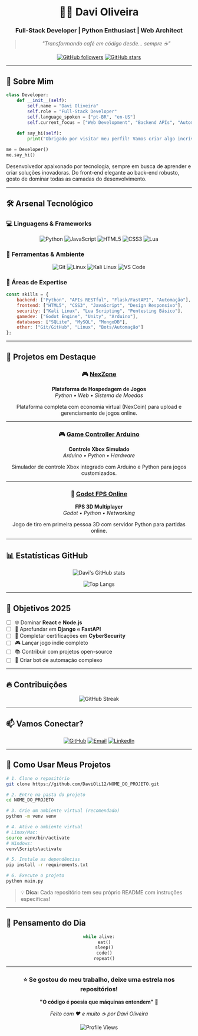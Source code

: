 <div align="center">

# 👨‍💻 Davi Oliveira

### Full-Stack Developer | Python Enthusiast | Web Architect

> *"Transformando café em código desde... sempre ☕"*

[![GitHub followers](https://img.shields.io/github/followers/DaviOli12?style=social)](https://github.com/DaviOli12)
[![GitHub stars](https://img.shields.io/github/stars/DaviOli12?style=social)](https://github.com/DaviOli12)

</div>

---

## 🌟 Sobre Mim

```python
class Developer:
    def __init__(self):
        self.name = "Davi Oliveira"
        self.role = "Full-Stack Developer"
        self.language_spoken = ["pt-BR", "en-US"]
        self.current_focus = ["Web Development", "Backend APIs", "Automation"]
        
    def say_hi(self):
        print("Obrigado por visitar meu perfil! Vamos criar algo incrível juntos? 🚀")

me = Developer()
me.say_hi()
```

Desenvolvedor apaixonado por tecnologia, sempre em busca de aprender e criar soluções inovadoras. Do front-end elegante ao back-end robusto, gosto de dominar todas as camadas do desenvolvimento.

---

## 🛠️ Arsenal Tecnológico

### 💻 Linguagens & Frameworks

<div align="center">

![Python](https://img.shields.io/badge/Python-3776AB?style=for-the-badge&logo=python&logoColor=white)
![JavaScript](https://img.shields.io/badge/JavaScript-F7DF1E?style=for-the-badge&logo=javascript&logoColor=black)
![HTML5](https://img.shields.io/badge/HTML5-E34F26?style=for-the-badge&logo=html5&logoColor=white)
![CSS3](https://img.shields.io/badge/CSS3-1572B6?style=for-the-badge&logo=css3&logoColor=white)
![Lua](https://img.shields.io/badge/Lua-2C2D72?style=for-the-badge&logo=lua&logoColor=white)

</div>

### 🔧 Ferramentas & Ambiente

<div align="center">

![Git](https://img.shields.io/badge/Git-F05032?style=for-the-badge&logo=git&logoColor=white)
![Linux](https://img.shields.io/badge/Linux-FCC624?style=for-the-badge&logo=linux&logoColor=black)
![Kali Linux](https://img.shields.io/badge/Kali_Linux-557C94?style=for-the-badge&logo=kalilinux&logoColor=white)
![VS Code](https://img.shields.io/badge/VS_Code-007ACC?style=for-the-badge&logo=visualstudiocode&logoColor=white)

</div>

### 🎯 Áreas de Expertise

```javascript
const skills = {
    backend: ["Python", "APIs RESTful", "Flask/FastAPI", "Automação"],
    frontend: ["HTML5", "CSS3", "JavaScript", "Design Responsivo"],
    security: ["Kali Linux", "Lua Scripting", "Pentesting Básico"],
    gamedev: ["Godot Engine", "Unity", "Arduino"],
    databases: ["SQLite", "MySQL", "MongoDB"],
    other: ["Git/GitHub", "Linux", "Bots/Automação"]
};
```

---

## 🚀 Projetos em Destaque

<div align="center">

### 🎮 [NexZone](https://github.com/DaviOli12/NexZone)
**Plataforma de Hospedagem de Jogos**  
*Python • Web • Sistema de Moedas*

Plataforma completa com economia virtual (NexCoin) para upload e gerenciamento de jogos online.

---

### 🎮 [Game Controller Arduino](https://github.com/DaviOli12/Arduino-Controller)
**Controle Xbox Simulado**  
*Arduino • Python • Hardware*

Simulador de controle Xbox integrado com Arduino e Python para jogos customizados.

---

### 🔫 [Godot FPS Online](https://github.com/DaviOli12/Godot-FPS)
**FPS 3D Multiplayer**  
*Godot • Python • Networking*

Jogo de tiro em primeira pessoa 3D com servidor Python para partidas online.

</div>

---

## 📊 Estatísticas GitHub

<div align="center">

![Davi's GitHub stats](https://github-readme-stats.vercel.app/api?username=DaviOli12&show_icons=true&theme=radical)

![Top Langs](https://github-readme-stats.vercel.app/api/top-langs/?username=DaviOli12&layout=compact&theme=radical)

</div>

---

## 🎯 Objetivos 2025

- [ ] 🌐 Dominar **React** e **Node.js**
- [ ] 🐍 Aprofundar em **Django** e **FastAPI**
- [ ] 🔐 Completar certificações em **CyberSecurity**
- [ ] 🎮 Lançar jogo indie completo
- [ ] 📚 Contribuir com projetos open-source
- [ ] 🤖 Criar bot de automação complexo

---

## 🔥 Contribuições

<div align="center">

![GitHub Streak](https://github-readme-streak-stats.herokuapp.com/?user=DaviOli12&theme=radical)

</div>

---

## 📫 Vamos Conectar?

<div align="center">

[![GitHub](https://img.shields.io/badge/GitHub-DaviOli12-181717?style=for-the-badge&logo=github)](https://github.com/DaviOli12)
[![Email](https://img.shields.io/badge/Email-Contato-D14836?style=for-the-badge&logo=gmail&logoColor=white)](mailto:seu-email@exemplo.com)
[![LinkedIn](https://img.shields.io/badge/LinkedIn-Perfil-0077B5?style=for-the-badge&logo=linkedin)](https://linkedin.com/in/seu-perfil)

</div>

---

## 🚀 Como Usar Meus Projetos

```bash
# 1. Clone o repositório
git clone https://github.com/DaviOli12/NOME_DO_PROJETO.git

# 2. Entre na pasta do projeto
cd NOME_DO_PROJETO

# 3. Crie um ambiente virtual (recomendado)
python -m venv venv

# 4. Ative o ambiente virtual
# Linux/Mac:
source venv/bin/activate
# Windows:
venv\Scripts\activate

# 5. Instale as dependências
pip install -r requirements.txt

# 6. Execute o projeto
python main.py
```

> 💡 **Dica:** Cada repositório tem seu próprio README com instruções específicas!

---

## 💭 Pensamento do Dia

<div align="center">

```python
while alive:
    eat()
    sleep()
    code()
    repeat()
```

</div>

---

<div align="center">

### ⭐ Se gostou do meu trabalho, deixe uma estrela nos repositórios!

**"O código é poesia que máquinas entendem"** 🎨

*Feito com ❤️ e muito ☕ por Davi Oliveira*

![Profile Views](https://komarev.com/ghpvc/?username=DaviOli12&color=blueviolet&style=flat-square)

</div>
